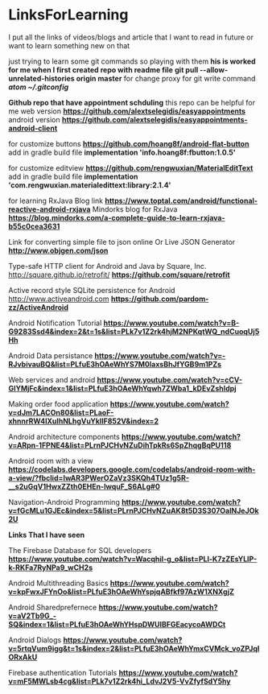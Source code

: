 # LinksForLearning
I put all the links of videos/blogs and article that I want to read in future or want to learn something new on that


just trying to learn some git commands so playing with them
**his is worked for me when I first created repo with readme file**
	**git pull --allow-unrelated-histories origin master**
for change proxy for git write command ***atom ~/.gitconfig***

**Github repo that have appointment schduling** this repo can be helpful for me
	web version **https://github.com/alextselegidis/easyappointments** 
	android version **https://github.com/alextselegidis/easyappointments-android-client**
	
	

for customize buttons **https://github.com/hoang8f/android-flat-button**
      add in gradle build file **implementation 'info.hoang8f:fbutton:1.0.5'**

for customize editview  **https://github.com/rengwuxian/MaterialEditText**
  add in gradle build file **implementation 'com.rengwuxian.materialedittext:library:2.1.4'**
  
 for learning RxJava Blog link 
	**https://www.toptal.com/android/functional-reactive-android-rxjava**
Mindorks blog for RxJava
	**https://blog.mindorks.com/a-complete-guide-to-learn-rxjava-b55c0cea3631**
	
	
Link for converting simple file to json online Or Live JSON Generator
	**http://www.objgen.com/json**



Type-safe HTTP client for Android and Java by Square, Inc. http://square.github.io/retrofit/
	**https://github.com/square/retrofit**


Active record style SQLite persistence for Android http://www.activeandroid.com
	**https://github.com/pardom-zz/ActiveAndroid**
	
Android Notification Tutorial
	**https://www.youtube.com/watch?v=B-G9283Ssd4&index=2&t=1s&list=PLk7v1Z2rk4hjM2NPKqtWQ_ndCuoqUj5Hh**
	
Android Data persistance
	**https://www.youtube.com/watch?v=-RJvbivauBQ&list=PLfuE3hOAeWhYS7M0laxsBhJfYGB9m1PZs**
	
Web services and android 
	**https://www.youtube.com/watch?v=cCV-GIYMjFc&index=1&list=PLfuE3hOAeWhYqwh7ZWba1_kDEvZshIdpj**
	
Making order food application
	**https://www.youtube.com/watch?v=dJm7LACOn80&list=PLaoF-xhnnrRW4lXuIhNLhgVuYkIlF852V&index=2**
	
Android architecture components 
	**https://www.youtube.com/watch?v=ARpn-1FPNE4&list=PLrnPJCHvNZuDihTpkRs6SpZhqgBqPU118**
	
Android room with a view
	**https://codelabs.developers.google.com/codelabs/android-room-with-a-view/?fbclid=IwAR3PWerOZaVz3SKQh4TUz1g5R-__s2uGqV1HwxZZth0EHEn-lwquF_S6ALg#0**
	
Navigation-Android Programming 
	**https://www.youtube.com/watch?v=fGcMLu1GJEc&index=5&list=PLrnPJCHvNZuAK8t5D3S307OalNJeJOk2U**


**Links That I have seen**


The Firebase Database for SQL developers
	**https://www.youtube.com/watch?v=WacqhiI-g_o&list=PLl-K7zZEsYLlP-k-RKFa7RyNPa9_wCH2s**
	
Android Multithreading Basics
	**https://www.youtube.com/watch?v=kpFwxJFYnOo&list=PLfuE3hOAeWhYspjqABfkf97AzW1XNXgjZ**

Android Sharedprefernece
	**https://www.youtube.com/watch?v=aV2Tb9G_-SQ&index=1&list=PLfuE3hOAeWhYHspDWUIBFGEacycoAWDCt**	
	
Android Dialogs
	**https://www.youtube.com/watch?v=5rtqVum9igg&t=1s&index=2&list=PLfuE3hOAeWhYmxCVMck_voZPJqlORxAkU**
	
Firebase authentication Tutorials
	**https://www.youtube.com/watch?v=mF5MWLsb4cg&list=PLk7v1Z2rk4hi_LdvJ2V5-VvZfyfSdY5hy**
	

